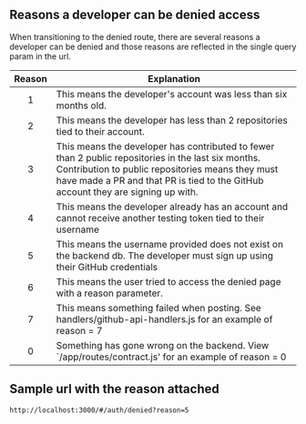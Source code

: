 ## Reasons a developer can be denied access
When transitioning to the denied route, there are several reasons a developer can be denied
and those reasons are reflected in the single query param in the url.

| Reason   | Explanation   |
|:-:|---|
| 1  |This means the developer's account was less than six months old.  |
| 2  |This means the developer has less than 2 repositories tied to their account.   |
| 3  |This means the developer has contributed to fewer than 2 public repositories in the last six months. Contribution to public repositories means they must have made a PR and that PR is tied to the GitHub account they are signing up with.  |
| 4  |This means the developer already has an account and cannot receive another testing token tied to their username  |
| 5  |This means the username provided does not exist on the backend db. The developer must sign up using their GitHub credentials  |
| 6  |This means the user tried to access the denied page with a reason parameter.  |
| 7  |This means something failed when posting. See handlers/github-api-handlers.js for an example of reason = 7  |
| 0  |Something has gone wrong on the backend. View `/app/routes/contract.js' for an example of reason = 0  |

## Sample url with the reason attached
```
http://localhost:3000/#/auth/denied?reason=5
```
